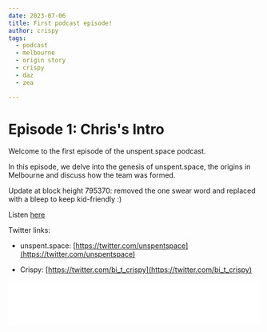 ```yaml
---
date: 2023-07-06
title: First podcast episode!
author: crispy
tags:
  - podcast
  - melbourne
  - origin story
  - crispy
  - daz
  - zea

---
```


# Episode 1: Chris's Intro


Welcome to the first episode of the unspent.space podcast.

In this episode, we delve into the genesis of unspent.space, the origins in Melbourne and discuss how the team was formed.

Update at block height 795370: removed the one swear word and replaced with a bleep to keep kid-friendly :)

Listen [here](https://listen.unspent.space)
 

Twitter links:

- unspent.space: [https://twitter.com/unspentspace](https://twitter.com/unspentspace)

- Crispy: [https://twitter.com/bi_t_crispy](https://twitter.com/bi_t_crispy) 

<iframe title="Libsyn Player" style="border: none" src="//html5-player.libsyn.com/embed/episode/id/27132054/height/90/theme/custom/thumbnail/yes/direction/forward/render-playlist/no/custom-color/fbb000/" height="90" width="100%" scrolling="no"  allowfullscreen webkitallowfullscreen mozallowfullscreen oallowfullscreen msallowfullscreen></iframe>